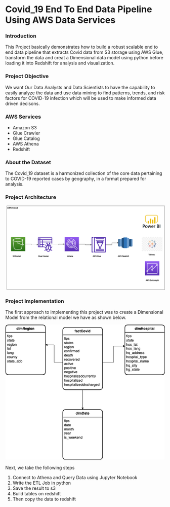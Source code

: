 # Covid_19 End To End Data Pipeline Using AWS Data Services

### Introduction
This Project basically demonstrates how to build a robust scalable end to end data pipeline that extracts Covid data from S3 storage using AWS Glue,  transform the data and creat a Dimensional data model using python before loading it into Redshift for analysis and visualization.

### Project Objective
We want Our Data Analysts and Data Scientists to have the capability to easily analyze the data and use data mining to find patterns, trends, and risk factors for COVID-19 infection which will be used to make informed data driven decisons.

### AWS Services 
* Amazon S3
* Glue Crawler
* Glue Catalog
* AWS Athena
* Redshift

### About the Dataset
The Covid_19 dataset is a harmonized collection of the core data pertaining to COVID-19 reported cases by geography, in a format prepared for analysis.

### Project Architecture
<img src = "https://github.com/jaykay04/Covid_19_End_to_End_Data_Pipeline_Using_AWS_Data_Services/blob/main/images/covid-19-de-architecture.drawio.png" >

### Project Implementation
The first approach to implementing this project was to create a Dimensional Model from the relational model we have  as shown below.   

<img src = "https://github.com/jaykay04/Covid_19_End_to_End_Data_Pipeline_Using_AWS_Data_Services/blob/main/images/CovidDimenisonModel.drawio.png" >

Next, we take the following steps
1. Connect to Athena and Query Data using Jupyter Notebook
2. Write the ETL Job in python
3. Save the result to s3
4. Build tables on redshift
5. Then copy the data to redshift

